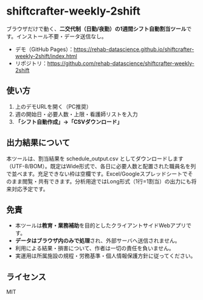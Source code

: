 # shiftcrafter-weekly-2shift

ブラウザだけで動く、**二交代制（日勤/夜勤）の1週間シフト自動割当ツール**です。インストール不要・データ送信なし。

- デモ（GitHub Pages）：https://rehab-datascience.github.io/shiftcrafter-weekly-2shift/index.html
- リポジトリ：https://github.com/rehab-datascience/shiftcrafter-weekly-2shift

## 使い方
1. 上のデモURLを開く（PC推奨）
2. 週の開始日・必要人数・上限・看護師リストを入力
3. **「シフト自動作成」→「CSVダウンロード」**

## 出力結果について
本ツールは、割当結果を schedule_output.csv としてダウンロードします（UTF-8/BOM）。既定はWide形式で、各日に必要人数と配置された職員名を列で並べます。充足できない枠は空欄です。Excel/Googleスプレッドシートでそのまま閲覧・共有できます。分析用途ではLong形式（1行=1割当）の出力にも将来対応予定です。

## 免責
- 本ツールは**教育・業務補助**を目的としたクライアントサイドWebアプリです。  
- **データはブラウザ内のみで処理**され、外部サーバへ送信されません。  
- 利用による結果・損害について、作者は一切の責任を負いません。  
- 実運用は所属施設の規程・労務基準・個人情報保護方針に従ってください。

## ライセンス
MIT
